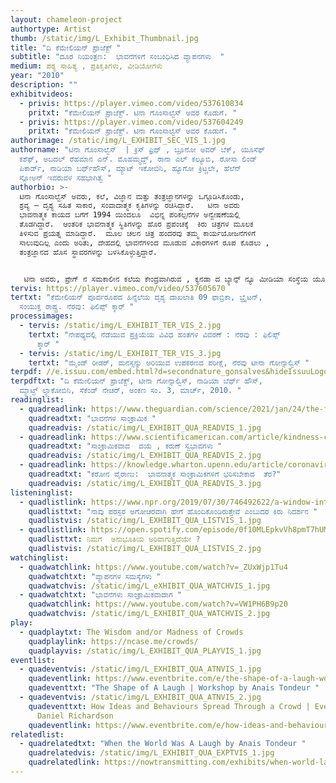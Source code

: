 ```yaml
---
layout: chameleon-project
authortype: Artist
thumb: /static/img/L_Exhibit_Thumbnail.jpg
title: "ದಿ ಕೆಮೇಲಿಯನ್‌ ಪ್ರಾಜೆಕ್ಟ್‌ "
subtitle: "ದೂರ ನಿಯಂತ್ರಣ:  ಭಾವನೆಗಳಿಗೆ ಸಂಬಂಧಿಸಿದ ವ್ಯಾಪನಗಳು  "
medium: ಪಠ್ಯ ಸಾಹಿತ್ಯ , ಪ್ರತಿಕೃತಿಗಳು, ವೀಡಿಯೋಗಳು
year: "2010"
description: ""
exhibitvideos:
  - privis: https://player.vimeo.com/video/537610834
    pritxt: "ಕೆಮೇಲಿಯನ್‌ ಪ್ರಾಜೆಕ್ಟ್. ಟಿನಾ ಗೊಂಸಾಲ್ವೆಸ್‌ ಅವರ ಕೊಡುಗೆ. "
  - privis: https://player.vimeo.com/video/537604249
    pritxt: "ಕೆಮೇಲಿಯನ್‌ ಪ್ರಾಜೆಕ್ಟ್. ಟಿನಾ ಗೊಂಸಾಲ್ವೆಸ್‌ ಅವರ ಕೊಡುಗೆ. "
authorimage: /static/img/L_EXHIBIT_SEC_VIS_1.jpg
authorname: "ಟಿನಾ ಗೊಂಸಾಲ್ವೆಸ್‌  | ಕ್ರಿಸ್‌ ಫ್ರಿಥ್‌ , ಬ್ರೂನೋ ಅವರ್‌ ಬೆಕ್‌, ಯೂಸೆಫ್‌
  ಕಶೆಫ್‌, ಅಬದಲ್‌ ರೆಹಮಾನ ಎನ್.‌ ಮೊಹಮ್ಮದ್ದ್‌, ರಾನಾ ಎಲ್‌ ಕಲ್ಯೂಬಿ, ರೋಸಾ ಲಿಂಡ್‌
  ಪಿಕಾರ್ಡ್‌, ನಾಡಿಯಾ ಬರ್ಥ್‌ಹೌಸ್‌, ಮ್ಯಾಟ್‌ ಇಕೋಬಿನಿ, ಹ್ಯೂಗೋ ಕ್ರಿಟ್ಚಲೇ, ಹೆಲೆನ್‌
  ಸ್ಲೋಅನ್‌ ಇವರುವಳ ಸಹಭಾಗಿತ್ವ "
authorbio: >-
  ಟಿನಾ ಗೊಂಸಾಲ್ವೆಸ್‌ ಅವರು, ಕಲೆ, ವಿಜ್ಞಾನ ಮತ್ತು ತಂತ್ರಜ್ಞಾನಗಳನ್ನು ಒಗ್ಗೂಡಿಸಿಕೊಂಡು,
  ಶ್ರವ್ಯ – ದೃಶ್ಯ ಸಹಿತ ಸಾಕಾರ, ಸಂವಾದಾತ್ಮಕ ಕೃತಿಗಳನ್ನು ರಚಿಸಿದ್ದಾರೆ.   ಟಿನಾ ಅವರು
  ಭಾವನಾತ್ಮಕ ಕಾಯದ ಬಗೆಗೆ 1994 ಯಿಂದಲೂ  ವಿಭಿನ್ನ ಪರಿಕಲ್ಪನೆಗಳ ಅನ್ವೇಷಣೆಯಲ್ಲಿ
  ತೊಡಗಿದ್ದಾರೆ.  ಆಂತರಿಕ ಭಾವನಾತ್ಮಕ ಸ್ಥಿತಿಗಳನ್ನು ಹೊರ ಪ್ರಪಂಚಕ್ಕೆ  ಕಿರು ಚಿತ್ರಗಳ ಮೂಲಕ
  ತಿಳಿಸುವ ಪ್ರಯತ್ನ ಮಾಡಿದ್ದಾರೆ.  ಮೂಲ ಚಲನ ಚಿತ್ರ ಹಂದರವು ತಮ್ಮ ಕಾರ್ಯಯೋಜನೆಗಳಿಗೆ
  ಸಾಲುವುದಿಲ್ಲ ಎಂದು ಅರಿತು, ದೇಹದಲ್ಲಿ ಭಾವನೆಗಳಿಂದ ಮೂಡುವ ವಿಕಾರಗಳಿಗೆ ರೂಪ ಕೊಡಲು ,
  ತಂತ್ರಜ್ಞಾನದ ಹೊಸ ಸ್ಥಾವರಗಳನ್ನು ಬಳಸಿಕೊಳ್ಳುತ್ತಿದ್ದಾರೆ.  


   ಟಿನಾ ಅವರು, ಪ್ರೇಗ್‌ ನ ಸಮಕಾಲೀನ ಕಲೆಯ ಕೇಂದ್ರವಾಗಿರುವ , ಕ್ಯನಡಾ ದ ಬ್ಯಾನ್ಫ್‌ ನ್ಯೂ ಮೀಡಿಯಾ ಸಂಸ್ಥೆಯ ಯೂ.ಸಿ.ಎಲ್‌ ಕೇಂದ್ರದಲ್ಲಿ, ನರತಂತು ಚಿತ್ರಣ  ವಿಭಾಗದಲ್ಲಿ ನಿವಾಸಿ ಕಲಾವಿದರಾಗಿದ್ದಾರೆ. ಇವರಿಗೆ , ಆರ್ಟ್ಸ್‌ ಕೌಂಸಿಲ್‌ ಇಂಗ್ಲೆಂಡ್‌ ಅನುದಾನ ಮತ್ತು ವೆಲ್‌ಕಮ್‌ ಟ್ರಸ್ಟ್‌ ಲಾರ್ಜ್‌ ಆರ್ಟ್‌ ಪುರಸ್ಕಾರ ದೊರೆತಿದೆ.
tervis: https://player.vimeo.com/video/537605670
tertxt: "ಕೆಮೇಲಿಯನ್‌ ಪೂರ್ವರೂಪದ ಹಿನ್ನೆಲೆಯ ದೃಶ್ಯ ದಾಖಲಾತಿ 09 ಫಾಬ್ರಿಕಾ, ಭ್ರೈಟನ್‌,
  ಸಂಯುಕ್ತ ರಾಷ್ಟ್ರ. ನೆರವು: ಫಿಲಿಪ್ಪ್‌ ಕ್ಕಾರ್‌ "
processimages:
  - tervis: /static/img/L_EXHIBIT_TER_VIS_2.jpg
    tertxt: "ನೇಪಥ್ಯದಲ್ಲಿ ನೆಡೆಯುವ ಪ್ರಕ್ರಿಯೆಯ ವಿವಿಧ ಹಂತಗಳ ವಿವರಣೆ : ನೆರವು : ಫಿಲಿಪ್ಪ್‌
      ಕ್ಕಾರ್‌ "
  - tervis: /static/img/L_EXHIBIT_TER_VIS_3.jpg
    tertxt: "ಮೈಂಡ್‌ ರೀಡರ್‌, ಮನಸ್ಸನ್ನು ಅರಿಯುವ ಉಪಕರಣದ ಪರೀಕ್ಷೆ, ನೆರವು ಟೀನಾ ಗೋನ್ಸಾಲ್ವಿಸ್‌ "
terpdf: //e.issuu.com/embed.html?d=secondnature_gonsalves&hideIssuuLogo=true&u=sciencegallerybengaluru
terpdftxt: "ದಿ ಕೆಮೇಲಿಯನ್‌ ಪ್ರಾಜೆಕ್ಟ್, ಟೀನಾ ಗೋನ್ಸಾಲ್ವಿಸ್‌, ನಾಡಿಯಾ ಬೆರ್ಥ್‌ ಹೌಸ್‌,
  ಮ್ಯಾಟ್ಟ್‌ ಲ್ಯಾಕೋಬಿನಿ, ಸೆಕೆಂಡ್‌ ನೇಚರ್, ಅಂಕಣ ಸಂ. 3, ಮಾರ್ಚ್‌, 2010. "
readinglist:
  - quadreadlink: https://www.theguardian.com/science/2021/jan/24/the-five-emotional-contagion
    quadreadtxt: "ಭಾವನೆಗಳ ಸಾಂಕ್ರಾಮಿಕ "
    quadreadvis: /static/img/L_EXHIBIT_QUA_READVIS_1.jpg
  - quadreadlink: https://www.scientificamerican.com/article/kindness-contagion/
    quadreadtxt: "ಸಾಂಕ್ರಾಮಿಕವಾದ  ದಯೆ , ಕರುಣೆ ಸ್ವಭಾವಗಳು "
    quadreadvis: /static/img/L_EXHIBIT_QUA_READVIS_2.jpg
  - quadreadlink: https://knowledge.wharton.upenn.edu/article/coronavirus-how-emotional-contagion-exacts-a-toll/
    quadreadtxt: "ಕರೋನ ವೈರಾಣು:  ಭಾವನಾತ್ಮಕ ಸಾಂಕ್ರಾಮಿಕಗಳಿಗೆ ಭರಿಸಬೇಕಾದ  ತೆರ?"
    quadreadvis: /static/img/L_EXHIBIT_QUA_READVIS_3.jpg
listeninglist:
  - quadlistlink: https://www.npr.org/2019/07/30/746492622/a-window-into-how-we-are-invisibly-connected-to-one-another
    quadlisttxt: "ನಾವು ಪರಸ್ಪರ ಅಗೋಚರವಾಗಿ ಹೇಗೆ ಹೊಂದಿಕೊಂಡಿರುತ್ತೇವೆ ಎಂಬುದರ ಕಿರು ನಿದರ್ಶನ "
    quadlistvis: /static/img/L_EXHIBIT_QUA_LISTVIS_1.jpg
  - quadlistlink: https://open.spotify.com/episode/0f10MLEpkvVh8pmT7hUMQi
    quadlisttxt: ನಿಮಗೆ  ಅನುಭೂತಿಯ ಅರಿವಾಗುತ್ತಿದೆಯೇ ?
    quadlistvis: /static/img/L_EXHIBIT_QUA_LISTVIS_2.jpg
watchinglist:
  - quadwatchlink: https://www.youtube.com/watch?v=_ZUxWjp1Tu4
    quadwatchtxt: "ವ್ಯಾಪನಗಳ ಸಮಸ್ಯೆಗಳು "
    quadwatchvis: /static/img/L_eXHIBIT_QUA_WATCHVIS_1.jpg
  - quadwatchtxt: "ಭಾವನೆಗಳು ಸಾಂಕ್ರಾಮಿಕವಾದಾಗ "
    quadwatchlink: https://www.youtube.com/watch?v=VW1PH6B9p20
    quadwatchvis: /static/img/L_EXHIBIT_QUA_WATCHVIS_2.jpg
play:
  - quadplaytxt: The Wisdom and/or Madness of Crowds
    quadplaylink: https://ncase.me/crowds/
    quadplayvis: /static/img/L_EXHIBIT_QUA_PLAYVIS_1.jpg
eventlist:
  - quadeventvis: /static/img/L_EXHIBIT_QUA_ATNVIS_1.jpg
    quadeventlink: https://www.eventbrite.com/e/the-shape-of-a-laugh-workshop-registration-148223852533
    quadeventtxt: "The Shape of A Laugh | Workshop by Anais Tondeur "
  - quadeventvis: /static/img/L_EXHIBIT_QUA_ATNVIS_2.jpg
    quadeventtxt: How Ideas and Behaviours Spread Through a Crowd | Event by Prof.
      Daniel Richardson
    quadeventlink: https://www.eventbrite.com/e/how-ideas-and-behaviours-spread-through-a-crowd-event-registration-145820000547
relatedlist:
  - quadrelatedtxt: "When the World Was A Laugh by Anais Tondeur "
    quadrelatedvis: /static/img/L_EXHIBIT_QUA_EXPTVIS_1.jpg
    quadrelatedlink: https://nowtransmitting.com/exhibits/when-world-laugh/
---
```

